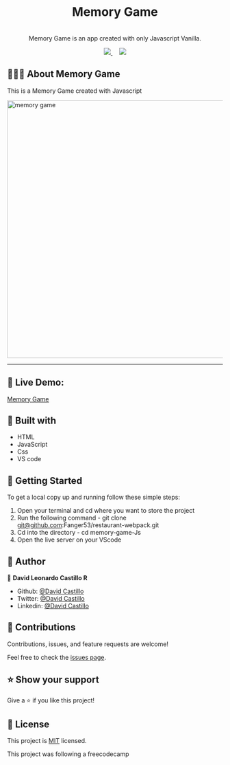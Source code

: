 <h1 align="center">Memory Game </h1>

<p align="center">
  
  <br>
   Memory Game is an app created with only Javascript Vanilla.
</p>

<p align="center">
  <a href="https://github.com/Fanger53/memory-game-JS/issues">
    <img src="https://img.shields.io/badge/REPORT%20A%20BUG-purple?style=for-the-badge">
  </a>
   ‎ ‎ ‎ ‎
  <a href="https://github.com/Fanger53/memory-game-JS/issues">
    <img src="https://img.shields.io/badge/Request%20a%20feature-purple?style=for-the-badge">
  </a>
</p>



## 👩🏼‍💻 About Memory Game

This is a Memory Game created with Javascript


<img width="600" alt="memory game" src="https://user-images.githubusercontent.com/31552010/114497937-c08b3a80-9be8-11eb-847d-8531a5c78d6a.png" align="center">



<hr>


## 🔴 Live Demo:

[Memory Game](https://raw.githack.com/Fanger53/memory-game-JS/master/index.html)

## 🔧 Built with

- HTML
- JavaScript
- Css
- VS code




## 🤖 Getting Started

To get a local copy up and running follow these simple steps:

1. Open your terminal and cd where you want to store the project
2. Run the following command - git clone git@github.com:Fanger53/restaurant-webpack.git
3. Cd into the directory - cd memory-game-Js
4. Open the live server on your VScode


## 👥 Author

👤 **David Leonardo Castillo R**

- Github: [@David Castillo](https://github.com/Fanger53)
- Twitter: [@David Castillo](https://twitter.com/DavidLe97005129)
- Linkedin: [@David Castillo](https://www.linkedin.com/in/david-castillo-61ba10b8/)


## 🤝 Contributions

Contributions, issues, and feature requests are welcome!

Feel free to check the [issues page](https://github.com/Fanger53/memory-game-JS/issues).


## ⭐ Show your support

Give a ⭐️ if you like this project!


## 📝 License

This project is [MIT](https://opensource.org/licenses/MIT) licensed.

This project was following a freecodecamp 
